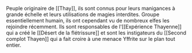 Peuple originaire de [[Thay]], ils sont connus pour leurs manigances à grande échelle et leurs utilisations de magies interdites.
Groupe essentiellement humain, ils ont cependant vu de nombreux elfes les rejoindre récemment.
Ils sont responsables de l'[[Expérience Thayenne]] qui a créé le [[Désert de la flétrissure]] et sont les instigateurs du [[Second complot Thayen]] qui a fait croire à une menace Yffrite sur le plan tout entier.